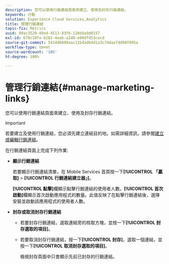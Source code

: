 ```yaml
---
description: 您可以使用行銷連結頁面來建立、使用及封存行銷連結。
keywords: 行動
solution: Experience Cloud Services,Analytics
title: 管理行銷連結
topic-fix: Metrics
uuid: 98ac3520-89ed-4513-83f6-120dda9d0157
exl-id: 678c18fe-b282-4eab-a248-e00dfd53cecd
source-git-commit: 5434d8809aac11b4ad6dd1a3c74dae7dd98f095a
workflow-type: tm+mt
source-wordcount: '185'
ht-degree: 100%

---
```


# 管理行銷連結{#manage-marketing-links}

您可以使用行銷連結頁面來建立、使用及封存行銷連結。

>[!IMPORTANT]
>
>若要建立及使用行銷連結，您必須先建立連結目的地。如需詳細資訊，請參閱[建立或編輯行銷連結](/help/using/acquisition-main/c-marketing-links-builder/t-create-edit-adobe-links/t-create-edit-adobe-links.md)。

在行銷連結頁面上完成下列作業:

* **顯示行銷連結**

   若要顯示行銷連結清單，在 Mobile Services 首頁按一下&#x200B;**[!UICONTROL 「贏取]** > **[!UICONTROL 行銷連結建立器」]**。

   **[!UICONTROL 點擊]**&#x200B;欄顯示點擊行銷連結的使用者人數。**[!UICONTROL 首次啟動]**&#x200B;欄顯示首次啟動應用程式的數量。此值反映了在點擊行銷連結後，選擇安裝並啟動該應用程式的使用者人數。

* **封存或取消封存行銷連結**

   * 若要封存行銷連結，選取連結旁的核取方塊，並按一下&#x200B;**[!UICONTROL 封存選取的項目]**。
   * 若要取消封存行銷連結，按一下&#x200B;**[!UICONTROL 封存]**，選取一個連結，並按一下&#x200B;**[!UICONTROL 取消封存選取的項目]**。

      檢視封存頁面中只會顯示先前已封存的行銷連結。
